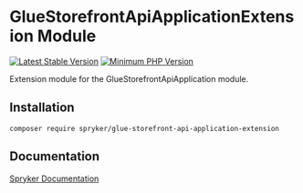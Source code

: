 # GlueStorefrontApiApplicationExtension Module
[![Latest Stable Version](https://poser.pugx.org/spryker/glue-storefront-api-application-extension/v/stable.svg)](https://packagist.org/packages/spryker/glue-storefront-api-application-extension)
[![Minimum PHP Version](https://img.shields.io/badge/php-%3E%3D%207.4-8892BF.svg)](https://php.net/)

Extension module for the GlueStorefrontApiApplication module.

## Installation

```
composer require spryker/glue-storefront-api-application-extension
```

## Documentation

[Spryker Documentation](https://documentation.spryker.com)
